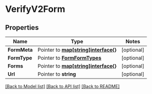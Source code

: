 # VerifyV2Form

## Properties
Name | Type | Notes
------------ | ------------- | -------------
**FormMeta** | Pointer to [**map[string]interface{}**](.md) | [optional] 
**FormType** | Pointer to [**FormFormTypes**](form_form_types.md) | [optional] 
**Forms** | Pointer to [**map[string]interface{}**](.md) | [optional] 
**Url** | Pointer to **string** | [optional] 

[[Back to Model list]](../README.md#documentation-for-models) [[Back to API list]](../README.md#documentation-for-api-endpoints) [[Back to README]](../README.md)


